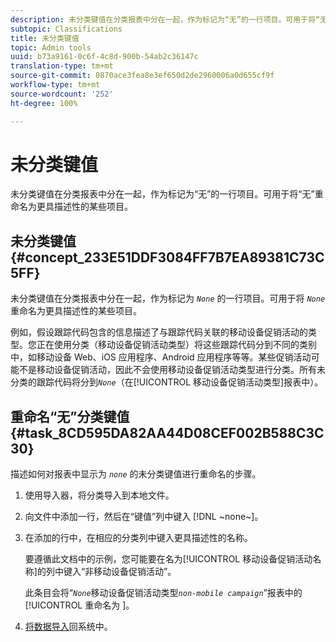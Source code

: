 ```yaml
---
description: 未分类键值在分类报表中分在一起，作为标记为“无”的一行项目。可用于将“无”重命名为更具描述性的某些项目。
subtopic: Classifications
title: 未分类键值
topic: Admin tools
uuid: b73a9161-0c6f-4c8d-900b-54ab2c36147c
translation-type: tm+mt
source-git-commit: 0870ace3fea8e3ef650d2de2960006a0d655cf9f
workflow-type: tm+mt
source-wordcount: '252'
ht-degree: 100%

---
```



# 未分类键值

未分类键值在分类报表中分在一起，作为标记为“无”的一行项目。可用于将“无”重命名为更具描述性的某些项目。

## 未分类键值 {#concept_233E51DDF3084FF7B7EA89381C73C5FF}

未分类键值在分类报表中分在一起，作为标记为 *`None`* 的一行项目。可用于将 *`None`* 重命名为更具描述性的某些项目。

例如，假设跟踪代码包含的信息描述了与跟踪代码关联的移动设备促销活动的类型。您正在使用分类（移动设备促销活动类型）将这些跟踪代码分到不同的类别中，如移动设备 Web、iOS 应用程序、Android 应用程序等等。某些促销活动可能不是移动设备促销活动，因此不会使用移动设备促销活动类型进行分类。所有未分类的跟踪代码将分到&#x200B;*`None`*（在[!UICONTROL 移动设备促销活动类型]报表中）。

## 重命名“无”分类键值 {#task_8CD595DA82AA44D08CEF002B588C3C30}

<!-- 

t_rename_classification_none.xml

 -->

描述如何对报表中显示为 *`none`* 的未分类键值进行重命名的步骤。

1. 使用导入器，将分类导入到本地文件。
1. 向文件中添加一行，然后在“键值”列中键入 [!DNL ~none~]。
1. 在添加的行中，在相应的分类列中键入更具描述性的名称。

   要遵循此文档中的示例，您可能要在名为[!UICONTROL 移动设备促销活动名称]的列中键入“非移动设备促销活动”。

   此条目会将“*`None`*&#x200B;移动设备促销活动类型&#x200B;*`non-mobile campaign`*”报表中的 [!UICONTROL  重命名为 ]。
1. [将数据导入](/help/components/classifications/importer/import-file.md)回系统中。
